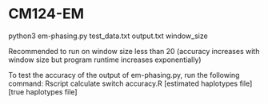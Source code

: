# CM124-EM

python3 em-phasing.py test_data.txt output.txt window_size

Recommended to run on window size less than 20 (accuracy increases with window size but program runtime increases exponentially)

To test the accuracy of the output of em-phasing.py, run the following command:
Rscript calculate switch accuracy.R [estimated haplotypes file] [true haplotypes file]
